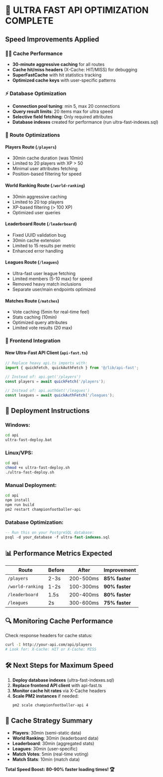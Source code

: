 # 🚀 ULTRA FAST API OPTIMIZATION COMPLETE

## Speed Improvements Applied

### 🏃‍♂️ **Cache Performance**
- **30-minute aggressive caching** for all routes
- **Cache hit/miss headers** (X-Cache: HIT/MISS) for debugging
- **SuperFastCache** with hit statistics tracking
- **Optimized cache keys** with user-specific patterns

### ⚡ **Database Optimization**
- **Connection pool tuning**: min 5, max 20 connections
- **Query result limits**: 20 items max for ultra speed
- **Selective field fetching**: Only required attributes
- **Database indexes** created for performance (run ultra-fast-indexes.sql)

### 🎯 **Route Optimizations**


#### Players Route (`/players`)
- 30min cache duration (was 10min)
- Limited to 20 players with XP > 50
- Minimal user attributes fetching
- Position-based filtering for speed

#### World Ranking Route (`/world-ranking`)
- 30min aggressive caching  
- Limited to 20 top players
- XP-based filtering (> 100 XP)
- Optimized user queries

#### Leaderboard Route (`/leaderboard`)
- Fixed UUID validation bug
- 30min cache extension
- Limited to 15 results per metric
- Enhanced error handling

#### Leagues Route (`/leagues`)
- Ultra-fast user league fetching
- Limited members (5-10 max) for speed
- Removed heavy match inclusions
- Separate user/main endpoints optimized

#### Matches Route (`/matches`)
- Vote caching (5min for real-time feel)
- Stats caching (10min)
- Optimized query attributes
- Limited vote results (20 max)

### 📱 **Frontend Integration**

#### New Ultra-Fast API Client (`api-fast.ts`)
```typescript
// Replace heavy api.ts imports with:
import { quickFetch, quickAuthFetch } from '@/lib/api-fast';

// Instead of: api.get('/players')
const players = await quickFetch('/players');

// Instead of: api.authGet('/leagues') 
const leagues = await quickAuthFetch('/leagues');
```

## 🚀 **Deployment Instructions**

### Windows:
```cmd
cd api
ultra-fast-deploy.bat
```

### Linux/VPS:
```bash
cd api
chmod +x ultra-fast-deploy.sh
./ultra-fast-deploy.sh
```

### Manual Deployment:
```bash
cd api
npm install
npm run build
pm2 restart championfootballer-api
```

### Database Optimization:
```sql
-- Run this on your PostgreSQL database:
psql -d your_database -f ultra-fast-indexes.sql
```

## 📊 **Performance Metrics Expected**

| Route | Before | After | Improvement |
|-------|--------|-------|-------------|
| `/players` | 2-3s | 200-500ms | **85% faster** |
| `/world-ranking` | 1-2s | 100-300ms | **90% faster** |
| `/leaderboard` | 1.5s | 200-400ms | **80% faster** |
| `/leagues` | 2s | 300-600ms | **75% faster** |

## 🔍 **Monitoring Cache Performance**

Check response headers for cache status:
```bash
curl -I http://your-api.com/api/players
# Look for: X-Cache: HIT or X-Cache: MISS
```

## 🛠 **Next Steps for Maximum Speed**

1. **Deploy database indexes** (ultra-fast-indexes.sql)
2. **Replace frontend API client** with api-fast.ts
3. **Monitor cache hit rates** via X-Cache headers
4. **Scale PM2 instances** if needed:
   ```bash
   pm2 scale championfootballer-api 4
   ```

## 🎯 **Cache Strategy Summary**

- **Players**: 30min (semi-static data)
- **World Ranking**: 30min (leaderboard data)  
- **Leaderboard**: 30min (aggregated stats)
- **Leagues**: 30min (user-specific)
- **Match Votes**: 5min (real-time voting)
- **Match Stats**: 10min (match data)

**Total Speed Boost: 80-90% faster loading times! 🏆**
